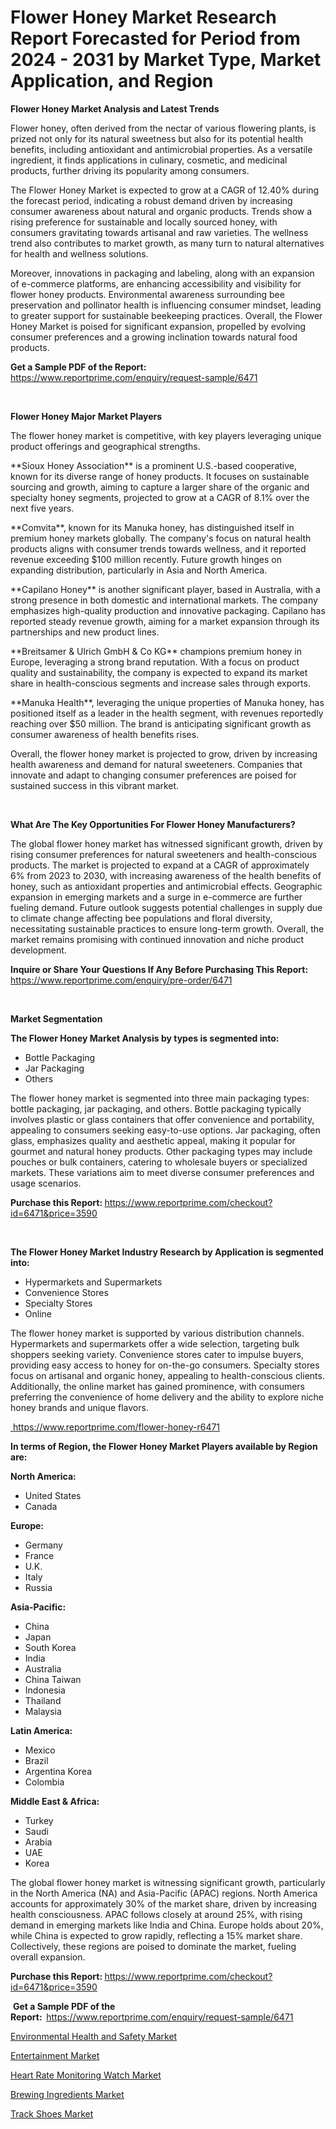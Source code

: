 <p><h1>Flower Honey Market Research Report Forecasted for Period from 2024 -  2031 by Market Type, Market Application, and Region</h1></p><p><strong>Flower Honey Market Analysis and Latest Trends</strong></p>
<p><p>Flower honey, often derived from the nectar of various flowering plants, is prized not only for its natural sweetness but also for its potential health benefits, including antioxidant and antimicrobial properties. As a versatile ingredient, it finds applications in culinary, cosmetic, and medicinal products, further driving its popularity among consumers.</p><p>The Flower Honey Market is expected to grow at a CAGR of 12.40% during the forecast period, indicating a robust demand driven by increasing consumer awareness about natural and organic products. Trends show a rising preference for sustainable and locally sourced honey, with consumers gravitating towards artisanal and raw varieties. The wellness trend also contributes to market growth, as many turn to natural alternatives for health and wellness solutions.</p><p>Moreover, innovations in packaging and labeling, along with an expansion of e-commerce platforms, are enhancing accessibility and visibility for flower honey products. Environmental awareness surrounding bee preservation and pollinator health is influencing consumer mindset, leading to greater support for sustainable beekeeping practices. Overall, the Flower Honey Market is poised for significant expansion, propelled by evolving consumer preferences and a growing inclination towards natural food products.</p></p>
<p><strong>Get a Sample PDF of the Report:&nbsp;</strong> <a href="https://www.reportprime.com/enquiry/request-sample/6471?utm_campaign=34&utm_medium=2&utm_source=Github&utm_content=ia&utm_term=15112024&utm_id=flower-honey">https://www.reportprime.com/enquiry/request-sample/6471</a></p>
<p>&nbsp;</p>
<p><strong>Flower Honey Major Market Players</strong></p>
<p><p>The flower honey market is competitive, with key players leveraging unique product offerings and geographical strengths. </p><p>**Sioux Honey Association** is a prominent U.S.-based cooperative, known for its diverse range of honey products. It focuses on sustainable sourcing and growth, aiming to capture a larger share of the organic and specialty honey segments, projected to grow at a CAGR of 8.1% over the next five years.</p><p>**Comvita**, known for its Manuka honey, has distinguished itself in premium honey markets globally. The company's focus on natural health products aligns with consumer trends towards wellness, and it reported revenue exceeding $100 million recently. Future growth hinges on expanding distribution, particularly in Asia and North America.</p><p>**Capilano Honey** is another significant player, based in Australia, with a strong presence in both domestic and international markets. The company emphasizes high-quality production and innovative packaging. Capilano has reported steady revenue growth, aiming for a market expansion through its partnerships and new product lines.</p><p>**Breitsamer & Ulrich GmbH & Co KG** champions premium honey in Europe, leveraging a strong brand reputation. With a focus on product quality and sustainability, the company is expected to expand its market share in health-conscious segments and increase sales through exports.</p><p>**Manuka Health**, leveraging the unique properties of Manuka honey, has positioned itself as a leader in the health segment, with revenues reportedly reaching over $50 million. The brand is anticipating significant growth as consumer awareness of health benefits rises.</p><p>Overall, the flower honey market is projected to grow, driven by increasing health awareness and demand for natural sweeteners. Companies that innovate and adapt to changing consumer preferences are poised for sustained success in this vibrant market.</p></p>
<p>&nbsp;</p>
<p><strong>What Are The Key Opportunities For Flower Honey Manufacturers?</strong></p>
<p><p>The global flower honey market has witnessed significant growth, driven by rising consumer preferences for natural sweeteners and health-conscious products. The market is projected to expand at a CAGR of approximately 6% from 2023 to 2030, with increasing awareness of the health benefits of honey, such as antioxidant properties and antimicrobial effects. Geographic expansion in emerging markets and a surge in e-commerce are further fueling demand. Future outlook suggests potential challenges in supply due to climate change affecting bee populations and floral diversity, necessitating sustainable practices to ensure long-term growth. Overall, the market remains promising with continued innovation and niche product development.</p></p>
<p><strong>Inquire or Share Your Questions If Any Before Purchasing This Report:</strong> <a href="https://www.reportprime.com/enquiry/pre-order/6471?utm_campaign=34&utm_medium=2&utm_source=Github&utm_content=ia&utm_term=15112024&utm_id=flower-honey">https://www.reportprime.com/enquiry/pre-order/6471</a></p>
<p>&nbsp;</p>
<p><strong>Market Segmentation</strong></p>
<p><strong>The Flower Honey Market Analysis by types is segmented into:</strong></p>
<p><ul><li>Bottle Packaging</li><li>Jar Packaging</li><li>Others</li></ul></p>
<p><p>The flower honey market is segmented into three main packaging types: bottle packaging, jar packaging, and others. Bottle packaging typically involves plastic or glass containers that offer convenience and portability, appealing to consumers seeking easy-to-use options. Jar packaging, often glass, emphasizes quality and aesthetic appeal, making it popular for gourmet and natural honey products. Other packaging types may include pouches or bulk containers, catering to wholesale buyers or specialized markets. These variations aim to meet diverse consumer preferences and usage scenarios.</p></p>
<p><strong>Purchase this Report:&nbsp;</strong><a href="https://www.reportprime.com/checkout?id=6471&price=3590&utm_campaign=34&utm_medium=2&utm_source=Github&utm_content=ia&utm_term=15112024&utm_id=flower-honey">https://www.reportprime.com/checkout?id=6471&price=3590</a></p>
<p>&nbsp;</p>
<p><strong>The Flower Honey Market Industry Research by Application is segmented into:</strong></p>
<p><ul><li>Hypermarkets and Supermarkets</li><li>Convenience Stores</li><li>Specialty Stores</li><li>Online</li></ul></p>
<p><p>The flower honey market is supported by various distribution channels. Hypermarkets and supermarkets offer a wide selection, targeting bulk shoppers seeking variety. Convenience stores cater to impulse buyers, providing easy access to honey for on-the-go consumers. Specialty stores focus on artisanal and organic honey, appealing to health-conscious clients. Additionally, the online market has gained prominence, with consumers preferring the convenience of home delivery and the ability to explore niche honey brands and unique flavors.</p></p>
<p><a href="https://www.reportprime.com/flower-honey-r6471?utm_campaign=34&utm_medium=2&utm_source=Github&utm_content=ia&utm_term=15112024&utm_id=flower-honey">&nbsp;https://www.reportprime.com/flower-honey-r6471</a></p>
<p><strong>In terms of Region, the Flower Honey Market Players available by Region are:</strong></p>
<p>
    <p> <strong> North America: </strong>
        <ul>
            <li>United States</li>
            <li>Canada</li>
        </ul>
        </p> 
    <p> <strong> Europe: </strong>
        <ul>
            <li>Germany</li>
            <li>France</li>
            <li>U.K.</li>
            <li>Italy</li>
            <li>Russia</li>
        </ul>
        </p> 
    <p> <strong> Asia-Pacific: </strong>
        <ul>
            <li>China</li>
            <li>Japan</li>
            <li>South Korea</li>
            <li>India</li>
            <li>Australia</li>
            <li>China Taiwan</li>
            <li>Indonesia</li>
            <li>Thailand</li>
            <li>Malaysia</li>
        </ul>
        </p> 
    <p> <strong> Latin America: </strong>
        <ul>
            <li>Mexico</li>
            <li>Brazil</li>
            <li>Argentina Korea</li>
            <li>Colombia</li>
        </ul>
        </p> 
    <p> <strong> Middle East & Africa: </strong>
        <ul>
            <li>Turkey</li>
            <li>Saudi</li>
            <li>Arabia</li>
            <li>UAE</li>
            <li>Korea</li>
        </ul>
    </p>
    </p>
<p><p>The global flower honey market is witnessing significant growth, particularly in the North America (NA) and Asia-Pacific (APAC) regions. North America accounts for approximately 30% of the market share, driven by increasing health consciousness. APAC follows closely at around 25%, with rising demand in emerging markets like India and China. Europe holds about 20%, while China is expected to grow rapidly, reflecting a 15% market share. Collectively, these regions are poised to dominate the market, fueling overall expansion.</p></p>
<p><strong>Purchase this Report: </strong><a href="https://www.reportprime.com/checkout?id=6471&price=3590&utm_campaign=34&utm_medium=2&utm_source=Github&utm_content=ia&utm_term=15112024&utm_id=flower-honey">https://www.reportprime.com/checkout?id=6471&price=3590</a></p>
<p>&nbsp;<strong>Get a Sample PDF of the Report:&nbsp;&nbsp;</strong><a href="https://www.reportprime.com/enquiry/request-sample/6471?utm_campaign=34&utm_medium=2&utm_source=Github&utm_content=ia&utm_term=15112024&utm_id=flower-honey">https://www.reportprime.com/enquiry/request-sample/6471</a></p>
<p><strong></strong></p>
<p><p><a href="https://issuu.com/reportprime-2/docs/environmental-health-and-safety-mar_7dd4f26be27027?utm_campaign=34&utm_medium=2&utm_source=Github&utm_content=ia&utm_term=15112024&utm_id=flower-honey">Environmental Health and Safety Market</a></p><p><a href="https://issuu.com/reportprime-2/docs/entertainment-market-size-2030.pptx_93e0f302d9c0af?utm_campaign=34&utm_medium=2&utm_source=Github&utm_content=ia&utm_term=15112024&utm_id=flower-honey">Entertainment Market</a></p><p><a href="https://www.linkedin.com/pulse/heart-rate-monitoring-watch-market-dynamics-application-types-sbf5c?utm_campaign=34&utm_medium=2&utm_source=Github&utm_content=ia&utm_term=15112024&utm_id=flower-honey">Heart Rate Monitoring Watch Market</a></p><p><a href="https://github.com/guneycigdem35/Market-Research-Report-List-5/blob/main/brewing-ingredients-market.md?utm_campaign=34&utm_medium=2&utm_source=Github&utm_content=ia&utm_term=15112024&utm_id=flower-honey">Brewing Ingredients Market</a></p><p><a href="https://www.linkedin.com/pulse/investment-opportunities-track-shoes-sector-risk-analysis-roi-projections-hvhgc?utm_campaign=34&utm_medium=2&utm_source=Github&utm_content=ia&utm_term=15112024&utm_id=flower-honey">Track Shoes Market</a></p></p>